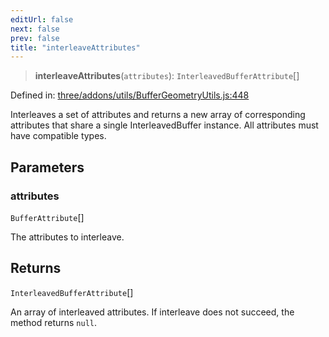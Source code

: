 ```yaml
---
editUrl: false
next: false
prev: false
title: "interleaveAttributes"
---
```


> **interleaveAttributes**(`attributes`): `InterleavedBufferAttribute`[]

Defined in: [three/addons/utils/BufferGeometryUtils.js:448](https://github.com/DefinitelyMaybe/three-i18n/blob/fa57b79433d1c349ffb23a78727299c8d4190136/three/addons/utils/BufferGeometryUtils.js#L448)

Interleaves a set of attributes and returns a new array of corresponding attributes that share a
single InterleavedBuffer instance. All attributes must have compatible types.

## Parameters

### attributes

`BufferAttribute`[]

The attributes to interleave.

## Returns

`InterleavedBufferAttribute`[]

An array of interleaved attributes. If interleave does not succeed, the method returns `null`.
